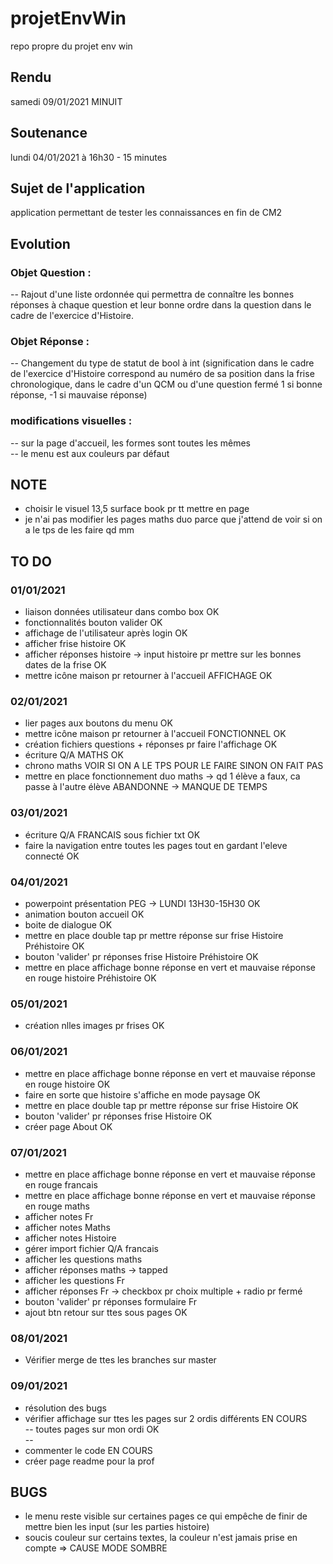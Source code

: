 # projetEnvWin
repo propre du projet env win

## Rendu
samedi 09/01/2021 MINUIT

## Soutenance
lundi 04/01/2021 à 16h30 - 15 minutes

## Sujet de l'application
application permettant de tester les connaissances en fin de CM2

## Evolution

### Objet Question :

-- Rajout d'une liste ordonnée qui permettra de connaître les bonnes réponses à chaque question et leur bonne ordre dans la question dans le cadre de l'exercice d'Histoire.

### Objet Réponse :

-- Changement du type de statut de bool à int (signification dans le cadre de l'exercice d'Histoire correspond au numéro de sa position dans la frise chronologique, dans le cadre d'un QCM ou d'une question fermé 1 si bonne réponse, -1 si mauvaise réponse)

### modifications visuelles :
-- sur la page d'accueil, les formes sont toutes les mêmes  
-- le menu est aux couleurs par défaut


## NOTE
- choisir le visuel 13,5 surface book pr tt mettre en page
- je n'ai pas modifier les pages maths duo parce que j'attend de voir si on a le tps de les faire qd mm

## TO DO
### 01/01/2021
- liaison données utilisateur dans combo box OK
- fonctionnalités bouton valider OK
- affichage de l'utilisateur après login OK
- afficher frise histoire OK
- afficher réponses histoire -> input histoire pr mettre sur les bonnes dates de la frise OK
- mettre icône maison pr retourner à l'accueil AFFICHAGE OK

### 02/01/2021
- lier pages aux boutons du menu OK
- mettre icône maison pr retourner à l'accueil FONCTIONNEL OK
- création fichiers questions + réponses pr faire l'affichage OK
- écriture Q/A MATHS OK
- chrono maths VOIR SI ON A LE TPS POUR LE FAIRE SINON ON FAIT PAS
- mettre en place fonctionnement duo maths -> qd 1 élève a faux, ca passe à l'autre élève ABANDONNE -> MANQUE DE TEMPS

### 03/01/2021
- écriture Q/A FRANCAIS sous fichier txt OK
- faire la navigation entre toutes les pages tout en gardant l'eleve connecté OK

### 04/01/2021
- powerpoint présentation PEG -> LUNDI 13H30-15H30 OK
- animation bouton accueil OK
- boite de dialogue OK
- mettre en place double tap pr mettre réponse sur frise Histoire Préhistoire OK
- bouton 'valider' pr réponses frise Histoire Préhistoire OK
- mettre en place affichage bonne réponse en vert et mauvaise réponse en rouge histoire Préhistoire OK

### 05/01/2021
- création nlles images pr frises OK

### 06/01/2021
- mettre en place affichage bonne réponse en vert et mauvaise réponse en rouge histoire OK
- faire en sorte que histoire s'affiche en mode paysage OK
- mettre en place double tap pr mettre réponse sur frise Histoire OK
- bouton 'valider' pr réponses frise Histoire OK
- créer page About OK

### 07/01/2021
- mettre en place affichage bonne réponse en vert et mauvaise réponse en rouge francais
- mettre en place affichage bonne réponse en vert et mauvaise réponse en rouge maths
- afficher notes Fr
- afficher notes Maths
- afficher notes Histoire
- gérer import fichier Q/A francais
- afficher les questions maths
- afficher réponses maths -> tapped
- afficher les questions Fr
- afficher réponses Fr -> checkbox pr choix multiple + radio pr fermé
- bouton 'valider' pr réponses formulaire Fr
- ajout btn retour sur ttes sous pages OK

### 08/01/2021
- Vérifier merge de ttes les branches sur master

### 09/01/2021
- résolution des bugs
- vérifier affichage sur ttes les pages sur 2 ordis différents  EN COURS  
 -- toutes pages sur mon ordi OK  
 --
- commenter le code EN COURS
- créer page readme pour la prof

## BUGS
- le menu reste visible sur certaines pages ce qui empêche de finir de mettre bien les input (sur les parties histoire)
- soucis couleur sur certains textes, la couleur n'est jamais prise en compte => CAUSE MODE SOMBRE

